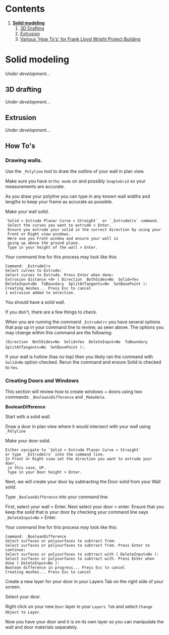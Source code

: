 # Contents
1. [**Solid modeling**](#solid-modeling)
    1. [3D Drafting](#3d-drafting)
    2. [Extrusion](#extrusion)
    3. [Various 'How To's' for Frank Lloyd Wright Project Building](#how-tos)

# Solid modeling
*Under development...*

## 3D drafting
*Under development...*

## Extrusion
*Under development...*

## How To's

### Drawing walls.

Use the `_Polyline` tool to draw the outline of your wall in plan view.

Make sure you have `Ortho mode` on and possibly `SnaptoGrid` so your measurements are accurate.

As you draw your polyline you can type in any known wall widths and lengths to keep your frame as accurate as possible.

Make your wall solid.
```
`Solid > Extrude Planar Curve > Straight`  or `_ExtrudeCrv` command.
 Select the curves you want to extrude > Enter.
 Ensure you extrude your solid in the correct direction by using your
 Front or Right view windows.
 Here use you Front window and ensure your wall is
 going up above the ground plane.
 Type in your height of the wall > Enter.
```

Your command line for this process may look like this:
```
Command: _ExtrudeCrv
Select curves to Extrude:
Select curves to Extrude. Press Enter when done:
Extrusion distance <9> ( Direction  BothSides=No  Solid=Yes  DeleteInput=No  ToBoundary  SplitAtTangents=No  SetBasePoint ):
Creating meshes... Press Esc to cancel
1 extrusion added to selection.
```

You should have a solid wall.

If you don't, there are a few things to check.

When you are running the command `_ExtrudeCrv` you have several options that pop up in your command line to review, as seen above. The options you may change within this command are the following:  

`(Direction  BothSides=No  Solid=Yes  DeleteInput=No  ToBoundary  SplitAtTangents=No  SetBasePoint ):`.

If your wall is hollow (has no top) then you likely ran the command with `Solid=No` option checked. Rerun the command and ensure Solid is checked to `Yes`.


### Creating Doors and Windows

This section will review how to create windows + doors using two commands:
 `_BooleansDifference` and `_MakeHole`.

__BooleanDifference__

Start with a solid wall.

Draw a door in plan view where it would intersect with your wall using `_Polyline`

Make your door solid.

```
Either navigate to `Solid > Extrude Planar Curve > Straight`
or type `_ExtrudeCrv` into the command line.
In Front or Right view set the direction you want to extrude your door,
 in this case, UP.
 Type in your Door height > Enter.
```

Next, we will create your door by subtracting the Door solid from your Wall solid.

Type `_BooleanDifference` into your command line.

First, select your wall > Enter. Next select your door > enter. Ensure that you keep the solid that is your door by checking your command line says `_DeleteInput=No` > Enter.

Your command line for this process may look like this:
```
Command: _BooleanDifference
Select surfaces or polysurfaces to subtract from:
Select surfaces or polysurfaces to subtract from. Press Enter to continue:
Select surfaces or polysurfaces to subtract with ( DeleteInput=No ):
Select surfaces or polysurfaces to subtract with. Press Enter when done ( DeleteInput=No ):
Boolean difference in progress... Press Esc to cancel
Creating meshes... Press Esc to cancel
```
Create a new layer for your door in your Layers Tab on the right side of your screen.

Select your door.

Right click on your new `Door` layer in your `Layers Tab` and select `Change Object to Layer`.

Now you have your door and it is on its own layer so you can manipulate the wall and door materials separately.

